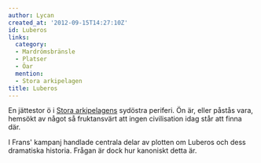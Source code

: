 ```yaml
---
author: Lycan
created_at: '2012-09-15T14:27:10Z'
id: Luberos
links:
  category:
  - Mardrömsbränsle
  - Platser
  - Öar
  mention:
  - Stora arkipelagen
title: Luberos
---
```


En jättestor ö i [Stora arkipelagens] sydöstra periferi. Ön är, eller påstås vara, hemsökt av något
så fruktansvärt att ingen civilisation idag står att finna där.

I Frans' kampanj handlade centrala delar av plotten om Luberos och dess dramatiska historia. Frågan
är dock hur kanoniskt detta är.

  [Stora arkipelagens]: Stora_arkipelagen